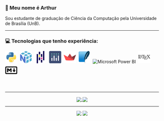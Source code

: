 ### 👋 Meu nome é Arthur
Sou estudante de graduação de Ciência da Computação pela Universidade de Brasília (UnB).

---

### 💻 Tecnologias que tenho experiência:

<div>
  <img src="https://github.com/devicons/devicon/blob/master/icons/python/python-original.svg" title="Python" alt="Python" width="40" height="40"/>&nbsp;
  <img src="https://github.com/devicons/devicon/blob/master/icons/numpy/numpy-original.svg" title="NumPy" alt="NumPy" width="40" height="40"/>&nbsp;
  <img src="https://github.com/devicons/devicon/blob/master/icons/pandas/pandas-original.svg" title="Pandas" alt="Pandas" width="40" height="40"/>&nbsp;
  <img src="https://github.com/devicons/devicon/blob/master/icons/plotly/plotly-original.svg" title="Plotly" alt="Plotly" width="40" height="40"/>&nbsp;
  <img src="https://github.com/devicons/devicon/blob/master/icons/streamlit/streamlit-original.svg" title="Streamlit" alt="Streamlit" width="40" height="40"/>&nbsp;
  <img src="https://github.com/devicons/devicon/blob/master/icons/sqlite/sqlite-original.svg" title="SQLite" alt="SQLite" width="40" height="40"/>&nbsp;
  <img src="https://github.com/microsoft/PowerBI-Icons/blob/main/SVG/Power-BI.svg" title="Microsoft Power BI" alt="Microsoft Power BI" width="40" height="40"/>&nbsp;
  <img src="https://github.com/devicons/devicon/blob/master/icons/latex/latex-original.svg" title="LaTeX" alt="LaTeX" width="40" height="40"/>&nbsp;
  <img src="https://github.com/devicons/devicon/blob/master/icons/markdown/markdown-original.svg" title="Markdown" alt="Markdown" width="40" height="40"/>&nbsp;
</div>


ㅤ

---

<p align="center">
  <a href="https://github.com/anuraghazra/github-readme-stats" target="_blank">
    <img
      align="center"
      height="200"
      src="https://github-readme-stats.vercel.app/api?username=arthmp&theme=dark&hide_border=false"
    />
  </a>
  <a href="https://github.com/anuraghazra/github-readme-stats" target="_blank">
    <img
      align="center"
      height="200"
      src="https://github-readme-stats.vercel.app/api/top-langs/?username=arthmp&layout=donut&theme=dark&langs_count=6&hide=jupyter%20notebook,html,css"
    />
  </a>
</p>

---

<div style="margin-top: 10px"></div>

<div align="center">
  <a href="https://www.linkedin.com/in/arthmp/" target="_blank"><img src="https://img.shields.io/badge/-LinkedIn-%230077B5?style=for-the-badge&logo=linkedin&logoColor=white" target="_blank"></a>  
  <a href = "mailto:arthur.ccpe@gmail.com"><img src="https://img.shields.io/badge/-Gmail-%23333?style=for-the-badge&logo=gmail&logoColor=white" target="_blank"></a>
</div>
